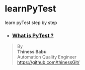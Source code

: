 # learnPyTest
learn pyTest step by step

* ### [What is PyTest ?](#)

>By<br/>
**Thiness Babu**<br/>
Automation Quality Engineer<br/>
https://github.com/thinessGit/ <br/>